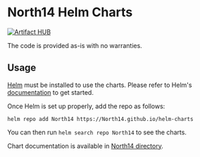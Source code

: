# North14 Helm Charts

[![Artifact HUB](https://img.shields.io/endpoint?url=https://artifacthub.io/badge/repository/North14)](https://artifacthub.io/packages/search?repo=North14)

The code is provided as-is with no warranties.

## Usage

[Helm](https://helm.sh) must be installed to use the charts.
Please refer to Helm's [documentation](https://helm.sh/docs/) to get started.

Once Helm is set up properly, add the repo as follows:

```console
helm repo add North14 https://North14.github.io/helm-charts
```

You can then run `helm search repo North14` to see the charts.

<!-- Keep full URL links to repo files because this README syncs from main to gh-pages.  -->
Chart documentation is available in [North14 directory](https://github.com/North14/helm-charts/blob/main/charts/North14/README.md).
